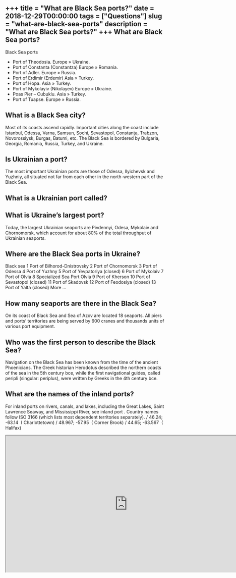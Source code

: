 +++
title = "What are Black Sea ports?"
date = 2018-12-29T00:00:00
tags = ["Questions"]
slug = "what-are-black-sea-ports"
description = "What are Black Sea ports?"
+++
What are Black Sea ports?
-------------------------

Black Sea ports

- Port of Theodosia. Europe » Ukraine.
- Port of Constanta (Constantza) Europe » Romania.
- Port of Adler. Europe » Russia.
- Port of Erdimir (Erdemir) Asia » Turkey.
- Port of Hopa. Asia » Turkey.
- Port of Mykolayiv (Nikolayev) Europe » Ukraine.
- Poas Pier – Cubuklu. Asia » Turkey.
- Port of Tuapse. Europe » Russia.

What is a Black Sea city?
-------------------------

Most of its coasts ascend rapidly. Important cities along the coast include Istanbul, Odessa, Varna, Samsun, Sochi, Sevastopol, Constanța, Trabzon, Novorossiysk, Burgas, Batumi, etc. The Black Sea is bordered by Bulgaria, Georgia, Romania, Russia, Turkey, and Ukraine.

Is Ukrainian a port?
--------------------

The most important Ukrainian ports are those of Odessa, Ilyichevsk and Yuzhniy, all situated not far from each other in the north-western part of the Black Sea.

What is a Ukrainian port called?
--------------------------------

What is Ukraine’s largest port?
-------------------------------

Today, the largest Ukrainian seaports are Pivdennyi, Odesa, Mykolaiv and Chornomorsk, which account for about 80% of the total throughput of Ukrainian seaports.

Where are the Black Sea ports in Ukraine?
-----------------------------------------

 Black sea 1 Port of Bilhorod-Dnistrovsky 2 Port of Chornomorsk 3 Port of Odessa 4 Port of Yuzhny 5 Port of Yevpatoriya (closed) 6 Port of Mykolaiv 7 Port of Olvia 8 Specialized Sea Port Olvia 9 Port of Kherson 10 Port of Sevastopol (closed) 11 Port of Skadovsk 12 Port of Feodosiya (closed) 13 Port of Yalta (closed) More …

How many seaports are there in the Black Sea?
---------------------------------------------

On its coast of Black Sea and Sea of Azov are located 18 seaports. All piers and ports’ territories are being served by 600 cranes and thousands units of various port equipment.

Who was the first person to describe the Black Sea?
---------------------------------------------------

Navigation on the Black Sea has been known from the time of the ancient Phoenicians. The Greek historian Herodotus described the northern coasts of the sea in the 5th century bce, while the first navigational guides, called peripli (singular: periplus), were written by Greeks in the 4th century bce.

What are the names of the inland ports?
---------------------------------------

For inland ports on rivers, canals, and lakes, including the Great Lakes, Saint Lawrence Seaway, and Mississippi River, see inland port . Country names follow ISO 3166 (which lists most dependent territories separately). / 46.24; -63.14 ﻿ ( Charlottetown) / 48.967; -57.95 ﻿ ( Corner Brook) / 44.65; -63.567 ﻿ ( Halifax)

<iframe allow="accelerometer; autoplay; clipboard-write; encrypted-media; gyroscope; picture-in-picture" allowfullscreen="" class="__youtube_prefs__  epyt-is-override  no-lazyload" data-no-lazy="1" data-origheight="433" data-origwidth="770" data-skipgform_ajax_framebjll="" height="433" id="_ytid_64352" loading="lazy" src="https://www.youtube.com/embed/VKDQbP_195A?enablejsapi=1&autoplay=0&cc_load_policy=0&cc_lang_pref=&iv_load_policy=1&loop=0&modestbranding=0&rel=1&fs=1&playsinline=0&autohide=2&theme=dark&color=red&controls=1&" title="YouTube player" width="770"></iframe>